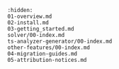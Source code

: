 [//]: # (Index used by Sphinx to generate correct PDF tree)

```{toctree}
:hidden:
01-overview.md
02-install.md
03-getting_started.md
solver/00-index.md
ts-analyzer-generator/00-index.md
other-features/00-index.md
04-migration-guides.md
05-attribution-notices.md
```
